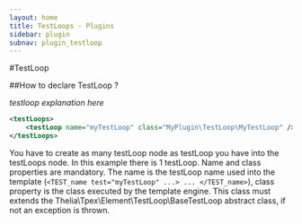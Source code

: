 ```yaml
---
layout: home
title: TestLoops - Plugins
sidebar: plugin
subnav: plugin_testloop
---
```


#TestLoop

##How to declare TestLoop ?

*testloop explanation here*

```xml
<testLoops>
    <testLoop name="myTestLoop" class="MyPlugin\TestLoop\MyTestLoop" />
</testLoops>
```

You have to create as many testLoop node as testLoop you have into the testLoops node. In this example there is 1
testLoop. Name and class properties are mandatory. The name is the testLoop name used into the template
(```<TEST_name test="myTestLoop" ...> ... </TEST_name>```), class property is the class executed by the template
engine. This class must extends the Thelia\Tpex\Element\TestLoop\BaseTestLoop abstract class,
if not an exception is thrown.